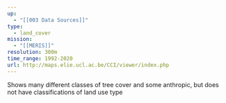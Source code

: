 ```yaml
---
up:
  - "[[003 Data Sources]]"
type:
  - land_cover
mission:
  - "[[MERIS]]"
resolution: 300m
time_range: 1992-2020
url: http://maps.elie.ucl.ac.be/CCI/viewer/index.php
---
```

Shows many different classes of tree cover and some anthropic, but does not have classifications of land use type
